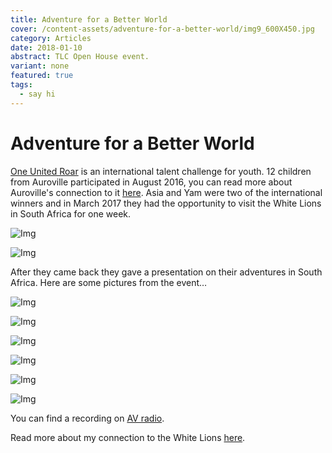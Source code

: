 ```yaml
---
title: Adventure for a Better World
cover: /content-assets/adventure-for-a-better-world/img9_600X450.jpg
category: Articles
date: 2018-01-10
abstract: TLC Open House event.
variant: none
featured: true
tags:
  - say hi
---
```


# Adventure for a Better World

[One United Roar](https://www.oneunitedroar.org/) is an international talent challenge for youth. 12 children from Auroville participated in August 2016, you can read more about Auroville's connection to it [here](/reconnecting-with-spirit-through-nature#one-united-roar). Asia and Yam were two of the international winners and in March 2017 they had the opportunity to visit the White Lions in South Africa for one week.

![Img](/content-assets/adventure-for-a-better-world/banner_1440X900.jpg)

![Img](/content-assets/book/book2_200X300.jpg)

After they came back they gave a presentation on their adventures in South Africa. Here are some pictures from the event…

![Img](/content-assets/adventure-for-a-better-world/img1_600X600.jpg)

![Img](/content-assets/adventure-for-a-better-world/img2_600X600.jpg)

![Img](/content-assets/adventure-for-a-better-world/img8_600X600.jpg)

![Img](/content-assets/adventure-for-a-better-world/img4_600X600.jpg)

![Img](/content-assets/adventure-for-a-better-world/img5_600X600.jpg)

![Img](/content-assets/adventure-for-a-better-world/img3_600X600.jpg)

You can find a recording on [AV radio](https://www.aurovilleradio.org/tag/white-lions/).

Read more about my connection to the White Lions [here](/reconnecting-with-spirit-through-nature#the-white-lions).



